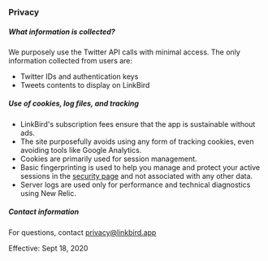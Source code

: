 ### Privacy 

#####  What information is collected?

We purposely use the Twitter API calls with minimal access. The only information collected from users are: 

* Twitter IDs and authentication keys 
* Tweets contents to display on LinkBird 



##### Use of cookies, log files, and tracking

* LinkBird's subscription fees ensure that the app is sustainable without ads. 
* The site purposefully avoids using any form of tracking cookies, even avoiding tools like Google Analytics.
* Cookies are primarily used for session management. 
* Basic fingerprinting is used to help you manage and protect your active sessions in the [security page](/security) and not associated with any other data.  
* Server logs are used only for performance and technical diagnostics using New Relic.

##### Contact information 

For questions, contact privacy@linkbird.app 

Effective: Sept 18, 2020